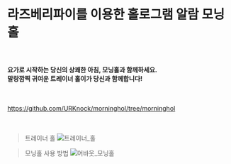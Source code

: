 <h1>라즈베리파이를 이용한 홀로그램 알람 모닝홀</h1><br>

<h4>요가로 시작하는 당신의 상쾌한 아침, 모닝홀과 함께하세요.<br>
말랑깜찍 귀여운 트레이너 홀이가 당신과 함께합니다!</h4><br>

<a href="https://github.com/URKnock/morninghol/tree/morninghol">https://github.com/URKnock/morninghol/tree/morninghol</a><br><br><br>

> 트레이너 홀
![트레이너_홀](https://user-images.githubusercontent.com/22590522/92300451-c3a8b300-ef95-11ea-89c4-cf5235af8e80.png)

> 모닝홀 사용 방법
![어바웃_모닝홀](https://user-images.githubusercontent.com/22590522/92300517-6e20d600-ef96-11ea-9ef5-ac19b281850d.png)

